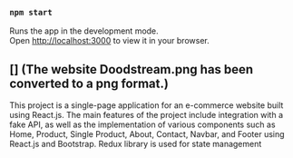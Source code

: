 

### `npm start`

Runs the app in the development mode.\
Open [http://localhost:3000](http://localhost:3000) to view it in your browser.

## [] (The website Doodstream.png has been converted to a png format.)

This project is a single-page application for an e-commerce website built using React.js. The main features of the project include integration with a fake API, as well as the implementation of various components such as Home, Product, Single Product, About, Contact, Navbar, and Footer using React.js and Bootstrap. Redux library is used for state management

